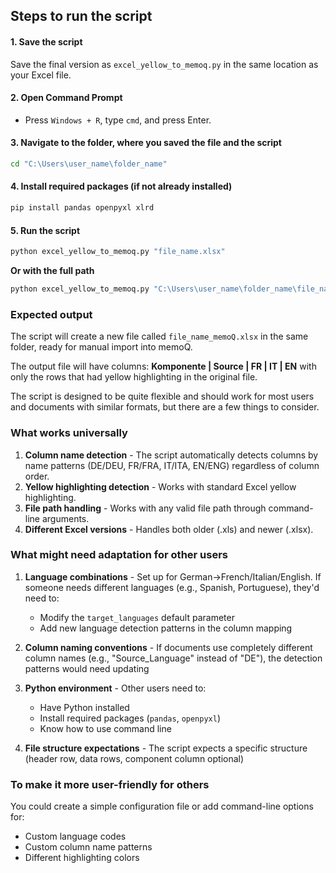 ## **Steps to run the script**

#### **1. Save the script**
Save the final version as `excel_yellow_to_memoq.py` in the same location as your Excel file.

#### **2. Open Command Prompt**
- Press `Windows + R`, type `cmd`, and press Enter.

#### **3. Navigate to the folder, where you saved the file and the script**
```cmd
cd "C:\Users\user_name\folder_name"
```

#### **4. Install required packages** (if not already installed)
```cmd
pip install pandas openpyxl xlrd
```

#### **5. Run the script**
```cmd
python excel_yellow_to_memoq.py "file_name.xlsx"
```

**Or with the full path**
```cmd
python excel_yellow_to_memoq.py "C:\Users\user_name\folder_name\file_name.xlsx"
```

### **Expected output**
The script will create a new file called `file_name_memoQ.xlsx` in the same folder, ready for manual import into memoQ.

The output file will have columns: **Komponente | Source | FR | IT | EN** with only the rows that had yellow highlighting in the original file.

The script is designed to be quite flexible and should work for most users and documents with similar formats, but there are a few things to consider.

### **What works universally**

1. **Column name detection** - The script automatically detects columns by name patterns (DE/DEU, FR/FRA, IT/ITA, EN/ENG) regardless of column order.
2. **Yellow highlighting detection** - Works with standard Excel yellow highlighting.
3. **File path handling** - Works with any valid file path through command-line arguments.
4. **Different Excel versions** - Handles both older (.xls) and newer (.xlsx).

### **What might need adaptation for other users**

1. **Language combinations** - Set up for German→French/Italian/English. If someone needs different languages (e.g., Spanish, Portuguese), they'd need to:
   - Modify the `target_languages` default parameter
   - Add new language detection patterns in the column mapping

2. **Column naming conventions** - If documents use completely different column names (e.g., "Source_Language" instead of "DE"), the detection patterns would need updating

3. **Python environment** - Other users need to:
   - Have Python installed
   - Install required packages (`pandas`, `openpyxl`)
   - Know how to use command line

4. **File structure expectations** - The script expects a specific structure (header row, data rows, component column optional)

### **To make it more user-friendly for others**

You could create a simple configuration file or add command-line options for:
- Custom language codes
- Custom column name patterns
- Different highlighting colors
